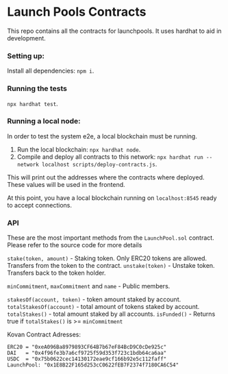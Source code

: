 # Launch Pools Contracts

This repo contains all the contracts for launchpools. It uses hardhat to aid in development.

### Setting up:

Install all dependencies: `npm i`.

### Running the tests

`npx hardhat test`.

### Running a local node:

In order to test the system e2e, a local blockchain must be running.

1. Run the local blockchain: `npx hardhat node`.
2. Compile and deploy all contracts to this network: `npx hardhat run --network localhost scripts/deploy-contracts.js`.

This will print out the addresses where the contracts where deployed. These values will be
used in the frontend.

At this point, you have a local blockchain running on `localhost:8545` ready to accept connections.

### API

These are the most important methods from the `LaunchPool.sol` contract. Please refer to the source code for more
details

`stake(token, amount)` - Staking token. Only ERC20 tokens are allowed. Transfers from the token to the contract.
`unstake(token)` - Unstake token. Transfers back to the token holder.

`minCommitment`, `maxCommitment` and `name` - Public members.

`stakesOf(account, token)` - token amount staked by account.
`totalStakesOf(account)` - total amount of tokens staked by account.
`totalStakes()` - total amount staked by all accounts.
`isFunded()` - Returns true if `totalStakes()` is >= `minCommitment`

Kovan Contract Adresses:

```
ERC20 = "0xeA096Ba8979893CF64B7b67eF84BcD9C0cDe925c"
DAI   = "0x4f96fe3b7a6cf9725f59d353f723c1bdb64ca6aa"
USDC  = "0x75b0622cec14130172eae9cf166b92e5c112faff"
LaunchPool: "0x1E8B22F165d253cC0622fEB7F2374f7180CA6C54"
```
